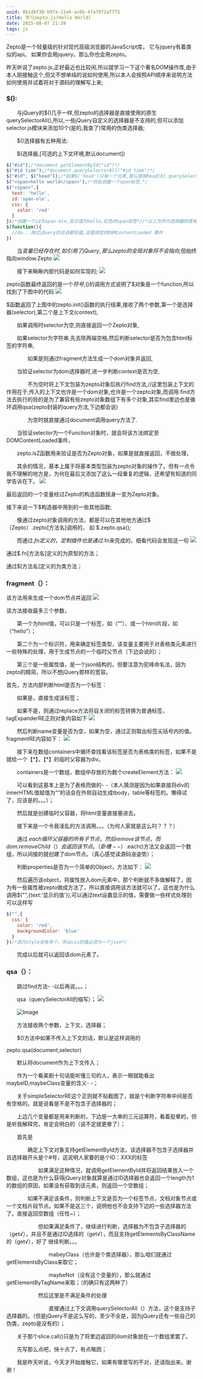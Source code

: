 ```yaml
---
uuid: 8b1dbf30-b97a-11e6-ac0b-47a7072af775
title: 学习zepto.js(Hello World)
date: 2015-08-07 21:39
tags: js
---
```


Zepto是一个轻量级的针对现代高级浏览器的JavaScript库， 它与jquery有着类似的api。 如果你会用jquery，那么你也会用zepto。

昨天听说了zepto.js,正好最近也比较闲,所以就学习一下这个著名DOM操作库,由于本人刚接触这个,但又不想单纯的说如何使用,所以本人会按照API顺序来说明方法如何使用并试着将对于源码的理解写上来;

### $():


　　与jQuery的$()几乎一样,但zepto的选择器是直接使用的原生querySelectorAll(),所以,一些jQuery自定义的选择器是不支持的,但可以添加selector.js模块来添加10个(是的,我查了)常用的伪类选择器;

　　$()选择器有五种用法:

　　$(选择器,[可选的上下文环境,默认document])

```javascript
$("#id");/*document.getElementById("id")*/
$("#id time");/*document.querySelectorAll("#id time")*/
$("#id", $("head"));/*如果$('head')只有一个元素,那么就按head[0].querySelectorAll("#id")来取,否则循环$('head')取,返回的都是Zepto对象,可以传入DOM对象*/
$("<span>hello world</span>");/*将会创建一个span标签,*/
$("<span>",{
  text: 'hello',
  id:'span-ele',
  css: {
    color: 'red'
  }
})/*创建一个id为span-ele,显示值为hello,红色的span标签*//*以上为作为选择器的使用方法*/
$(function(){
  //do...用过jQuery的应该都知道,这是绑定的DOMContentLoaded 事件
})
```

　　当$变量已经存在时,如引用了jQuery,那么zepto的全局对象将不会指向$,但始终指向window.Zepto
![](/images/learning-zepto-js-hello-world/screen-shot-1.png)

　　接下来瞅瞅内部代码是如何实现的;
![](/images/learning-zepto-js-hello-world/screen-shot-2.png)

zepto函数最终返回的是一个$符号,$()的调用方式说明了$对象是一个function,所以找到了下图中的代码
![](/images/learning-zepto-js-hello-world/screen-shot-3.png)

$函数返回了上图中的zepto.init()函数的执行结果,接收了两个参数,第一个是选择器(selector),第二个是上下文(context),

　　如果调用时selector为空,则直接返回一个Zepto对象,

　　如果selector为字符串,先去除两端空格,然后判断selector是否为包含html标签的字符串,

　　　　如果是则通过fragment方法生成一个dom对象并返回,

　　当验证selector为dom选择器时,进一步判断context是否为空,

　　　　不为空时将上下文包装为zepto对象后执行find方法,//这里包装上下文的作用在于,传入的上下文也许是一个dom对象,也许是一个zepto对象,而调用.find方法去执行的目的是为了兼容有些zepto对象数组下有多个对象,其实find里边也是循环调用qsa(zepto封装的query方法,下边都会说)

　　　　为空时就直接通过document调用query方法了.

　　当验证selector为一个Function对象时，就会将该方法绑定至DOMContentLoaded事件，

　　zepto.isZ函数用来验证是否为Zepto对象，如果是就直接返回，不做处理，

　　其余的情况，基本上属于将基本类型包装为zepto对象的操作了。但有一点令我不理解的地方是，为何在最后又添加了这么一段重复的逻辑，还希望有知道的同学告诉在下。
![](/images/learning-zepto-js-hello-world/screen-shot-4.png)

最后返回的一个变量经过Zepto的构造函数摇身一变为Zepto对象。

接下来说一下$构造器中用到的一些其他函数;

　　像通过zepto对象调用的方法，都是可以在其他地方通过$（Zepto）.zepto[方法名]调用的， 如 $.zepto.qsa();

　　而通过$.fn定义的，定制插件也是通过$.fn来完成的，细看代码会发现这一句
![](/images/learning-zepto-js-hello-world/screen-shot-5.png)

通过$.fn[方法名]定义的为原型的方法；

通过$[方法名]定义的为类方法；

### fragment（）：

该方法用来生成一个dom节点并返回
![](/images/learning-zepto-js-hello-world/screen-shot-6.png)

该方法接收最多三个参数，

　　第一个为html值，可以只是一个标签，如（“<span>”）、或一个html片段，如（“<span>hello</span>”）；

　　第二个为一个标识符，用来确定标签类型，该变量主要用于对表格类元素进行一些特殊的处理，用于生成节点的一个临时父节点（下边会说的）；

　　第三个是一些属性值，是一个json结构的，但要注意为驼峰命名法，因为zepto的精简，所以不想jQuery那样的宽容。

首先，方法内部判断html是否为一个标签：

　　如果是，直接生成该标签；

　　如果不是，则通过replace方法将自关闭的标签转换为普通标签，tagExpanderRE正则对象内容如下
![](/images/learning-zepto-js-hello-world/screen-shot-7.png)

　　然后判断name变量是否为空，如果为空，通过正则取出标签尖括号内的值。fragmentRE内容如下：
![](/images/learning-zepto-js-hello-world/screen-shot-8.png)

　　接下来在数组containers中循环查找看该标签是否为表格类的标签，如果不是就给一个【\*】，【\*】的临时父容器为div。

　　containers是一个数组，数组中存放的为数个createElement方法：
![](/images/learning-zepto-js-hello-world/screen-shot-9.png)

　　可以看到这基本上是为了表格而做的- -（本人猜测是因为如果直接将div的innerHTML值赋值为”<tr></tr>“的话会在外侧自动生成tbody，table等标签的。懒得试了，应该是的。。。）；

　　然后就是创建临时父容器，将html变量直接塞进去。

　　接下来是一个令我凌乱的方法调用。。。（为何人家就是这么叼？？？）

　　通过$.each循环父容器的所有子节点，然后remove该节点，而dom.removeChild（）会返回该节点。（卧槽- -）$.each()方法又会返回一个数组，所以间接的就创建了dom节点。（真心感觉读源码涨姿势）；

　　判断properties是否为一个简单的Object，方法如下：
![](/images/learning-zepto-js-hello-world/screen-shot-10.png)

　　然后遍历该object，将属性放入dom元素中，那个判断就不多做解释了，因为有一些属性被zepto做成方法了，所以直接调用该方法就可以了，这也是为什么调用$("",{text:'显示的值'}),可以通过text设置显示的值，需要做一些样式处理则可以这样写

```javascript
$("",{
  css: {
    color: 'red',
    backgroundColor: 'blue'
  }
})/*因为style会有多个，所以css的值必须为一个json*/
```

　　完成以后就可以返回该dom元素了。

### qsa（）：

　　跳过find方法- -以后再说。。。；

　　qsa（querySelectorAll的缩写）；
![](/images/learning-zepto-js-hello-world/screen-shot-11.png)

　　![Image](http://images0.cnblogs.com/blog2015/731575/201508/072116295342206.png)

　　方法接收两个参数，上下文，选择器；

　　$()方法中如果不传入上下文的话，默认是这样调用的

zepto.qsa(document,selector)

　　默认将document作为上下文传入；

　　作为一个看美剧十句话能听懂三句的人，表示一眼就能看出maybeID,maybeClass变量的含义- -；

　　关于simpleSelectorRE这个正则就不贴截图了，就是个判断字符串中间是否有空格的。就是说看是不是不包含子选择器的；

　　上边几个变量都是用来判断的，下边是一大串的三元运算符，看着挺晕的，但是听我解释完，肯定会明白的（说不定就更晕了）；

　　首先是

　　　　确定上下文对象支持getElementById方法，该选择器不包含子选择器并且选择器开头是个#号，这说明人家要的是个ID：XXX的标签

　　　　　　如果满足这种情况，就调用getElementById并将返回结果放入一个数组，这也是为什么获得jQuery对象就算是通过ID选择器也会返回一个length为1的数组的原因，如果没有获取到该元素，则返回一个空数组；

　　　　如果不满足该条件，则判断上下文是否为一个标签节点，文档对象节点或一个文档片段节点。如果不是这三个，说明他也不会支持下边的一些选择器方法了。直接返回空数组（任性~）；

　　　　　　但如果满足条件了，继续进行判断，选择器为不包含子选择器的（get√），并且不是通过ID选择的（get√），而且支持getElementsByClassName的（get√），好了 继续判断。。。

　　　　　　　　mabeyClass（也许是个类选择器），那么咱们就通过getElementsByClass来取它；

　　　　　　　　maybeNot（没有这个变量的），那么就通过getElementByTagName来取；（的确只有这两种了）

　　　　　　然后这里是不满足条件的处理

　　　　　　　　直接通过上下文调用querySelectorAll（）方法，这个是支持子选择器的。（但是jQuery不是这么写的，至少不全是，因为jQuery还有一些自己的伪类，zepto是没有的）；

　　关于那个slice.call()只是为了将里边返回的dom对象放在一个数组里罢了。

　　先写那么点吧，快十点了，有点略困；

　　我是昨天听说，今天才开始接触它，如果有哪里写的不对，还请指出来。谢谢！

　　　　
